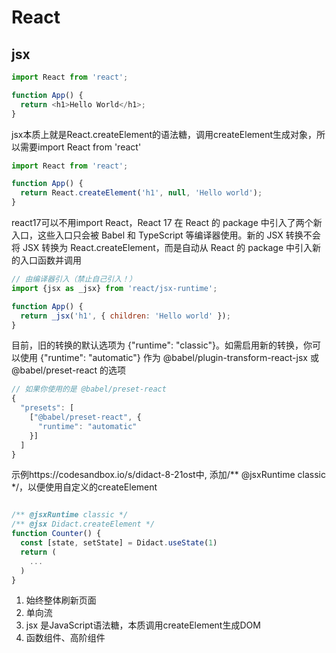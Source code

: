 # React

## jsx
```js
import React from 'react';

function App() {
  return <h1>Hello World</h1>;
}
```
jsx本质上就是React.createElement的语法糖，调用createElement生成对象，所以需要import React from 'react'
```js
import React from 'react';

function App() {
  return React.createElement('h1', null, 'Hello world');
}
```
react17可以不用import React，React 17 在 React 的 package 中引入了两个新入口，这些入口只会被 Babel 和 TypeScript 等编译器使用。新的 JSX 转换不会将 JSX 转换为 React.createElement，而是自动从 React 的 package 中引入新的入口函数并调用

```js
// 由编译器引入（禁止自己引入！）
import {jsx as _jsx} from 'react/jsx-runtime';

function App() {
  return _jsx('h1', { children: 'Hello world' });
}
```
目前，旧的转换的默认选项为 {"runtime": "classic"}。如需启用新的转换，你可以使用 {"runtime": "automatic"} 作为 @babel/plugin-transform-react-jsx 或 @babel/preset-react 的选项
```js
// 如果你使用的是 @babel/preset-react
{
  "presets": [
    ["@babel/preset-react", {
      "runtime": "automatic"
    }]
  ]
}
```
示例https://codesandbox.io/s/didact-8-21ost中, 添加/** @jsxRuntime classic */，以便使用自定义的createElement
```js

/** @jsxRuntime classic */
/** @jsx Didact.createElement */
function Counter() {
  const [state, setState] = Didact.useState(1)
  return (
    ...
  )
}
```

1. 始终整体刷新页面
2. 单向流
3. jsx 是JavaScript语法糖，本质调用createElement生成DOM
4. 函数组件、高阶组件